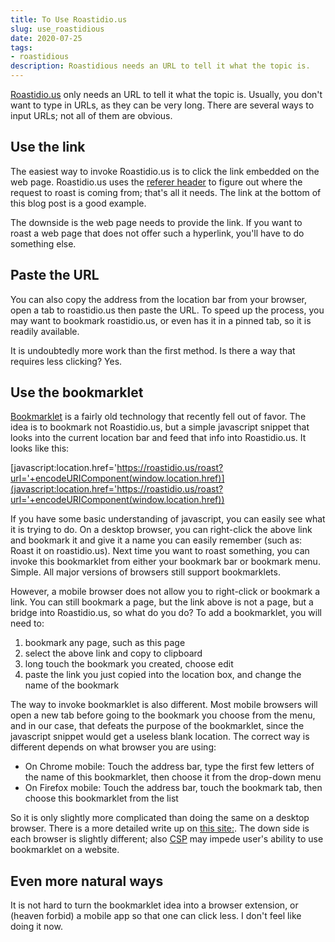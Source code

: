 ```yaml
---
title: To Use Roastidio.us
slug: use_roastidious
date: 2020-07-25
tags:
- roastidious
description: Roastidious needs an URL to tell it what the topic is.
---
```


[Roastidio.us](https://roastidio.us) only needs an URL to tell it what the topic is. Usually, you don't want to type in URLs, as they can be very long. There are several ways to input URLs; not all of them are obvious.

## Use the link ##

The easiest way to invoke Roastidio.us is to click the link embedded on the web page. Roastidio.us uses the [referer header](https://developer.mozilla.org/en-US/docs/Web/HTTP/Headers/Referer) to figure out where the request to roast is coming from; that's all it needs. The link at the bottom of this blog post is a good example. 

The downside is the web page needs to provide the link. If you want to roast a web page that does not offer such a hyperlink, you'll have to do something else.

## Paste the URL ##

You can also copy the address from the location bar from your browser, open a tab to roastidio.us then paste the URL. To speed up the process, you may want to bookmark roastidio.us, or even has it in a pinned tab, so it is readily available.

It is undoubtedly more work than the first method. Is there a way that requires less clicking? Yes.

## Use the bookmarklet ##

[Bookmarklet](https://en.wikipedia.org/wiki/Bookmarklet) is a fairly old technology that recently fell out of favor. The idea is to bookmark not Roastidio.us, but a simple javascript snippet that looks into the current location bar and feed that info into Roastidio.us. It looks like this:

[javascript:location.href='https://roastidio.us/roast?url='+encodeURIComponent(window.location.href)](javascript:location.href='https://roastidio.us/roast?url='+encodeURIComponent(window.location.href))

If you have some basic understanding of javascript, you can easily see what it is trying to do. On a desktop browser, you can right-click the above link and bookmark it and give it a name you can easily remember (such as: Roast it on roastidio.us). Next time you want to roast something, you can invoke this bookmarklet from either your bookmark bar or bookmark menu. Simple. All major versions of browsers still support bookmarklets.

However, a mobile browser does not allow you to right-click or bookmark a link. You can still bookmark a page, but the link above is not a page, but a bridge into Roastidio.us, so what do you do? To add a bookmarklet, you will need to:

 1. bookmark any page, such as this page
 1. select the above link and copy to clipboard
 1. long touch the bookmark you created, choose edit
 1. paste the link you just copied into the location box, and change the name of the bookmark

The way to invoke bookmarklet is also different. Most mobile browsers will open a new tab before going to the bookmark you choose from the menu, and in our case, that defeats the purpose of the bookmarklet, since the javascript snippet would get a useless blank location. The correct way is different depends on what browser you are using:

 * On Chrome mobile: Touch the address bar, type the first few letters of the name of this bookmarklet, then choose it from the drop-down menu
 * On Firefox mobile: Touch the address bar, touch the bookmark tab, then choose this bookmarklet from the list

So it is only slightly more complicated than doing the same on a desktop browser. There is a more detailed write up on [this site:](https://www.zotero.org/download/bookmarklet). The down side is each browser is slightly different; also [CSP](https://developer.mozilla.org/en-US/docs/Web/HTTP/CSP) may impede user's ability to use bookmarklet on a website.

## Even more natural ways ##

It is not hard to turn the bookmarklet idea into a browser extension, or (heaven forbid) a mobile app so that one can click less. I don't feel like doing it now.
